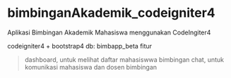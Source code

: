 # bimbinganAkademik_codeigniter4
Aplikasi Bimbingan Akademik Mahasiswa menggunakan CodeIngiter4

codeigniter4 + bootstrap4
db: bimbapp_beta
fitur
> dashboard, untuk melihat daftar mahasiswwa bimbingan
> chat, untuk komunikasi mahasiswa dan dosen bimbingan


